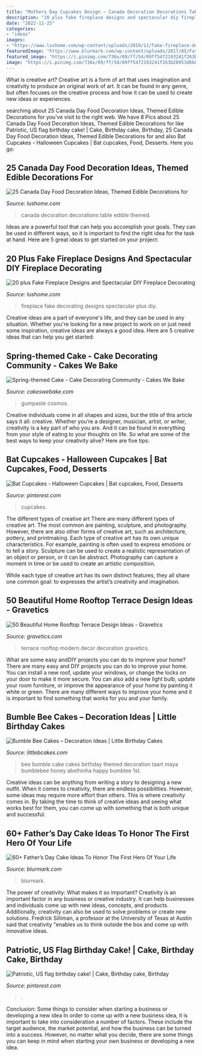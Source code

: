```yaml
---
title: "Mothers Day Cupcakes Design ~ Canada Decoration Decorations Table Edible Themed"
description: "20 plus fake fireplace designs and spectacular diy fireplace decorating"
date: "2022-11-25"
categories:
- "ideas"
images:
- "https://www.lushome.com/wp-content/uploads/2019/11/fake-fireplace-designs-decorating-ideas-12.jpg"
featuredImage: "https://www.blurmark.com/wp-content/uploads/2017/05/Fathers-Day-Cake.jpg"
featured_image: "https://i.pinimg.com/736x/09/ff/54/09ff5472193241f263b28953d6b8d889.jpg"
image: "https://i.pinimg.com/736x/09/ff/54/09ff5472193241f263b28953d6b8d889.jpg"
---
```



What is creative art?
Creative art is a form of art that uses imagination and creativity to produce an original work of art. It can be found in any genre, but often focuses on the creative process and how it can be used to create new ideas or experiences.

	

		
searching about 25 Canada Day Food Decoration Ideas, Themed Edible Decorations for you've visit to the right web. We have 8 Pics about 25 Canada Day Food Decoration Ideas, Themed Edible Decorations for like Patriotic, US flag birthday cake! | Cake, Birthday cake, Birthday, 25 Canada Day Food Decoration Ideas, Themed Edible Decorations for and also Bat Cupcakes - Halloween Cupcakes | Bat cupcakes, Food, Desserts. Here you go:
		
    
## 25 Canada Day Food Decoration Ideas, Themed Edible Decorations For

<img loading=lazy src="https://www.lushome.com/wp-content/uploads/2013/06/canada-day-food-decoration-ideas-20.jpg" onerror="this.onerror=null;this.src='https://tse2.mm.bing.net/th?id=OIP.aQNwMae1ruIMjt59Tb-AugHaFL&amp;pid=15.1';" alt="25 Canada Day Food Decoration Ideas, Themed Edible Decorations for">

_Source: lushome.com_

>canada decoration decorations table edible themed. 

	

Ideas are a powerful tool that can help you accomplish your goals. They can be used in different ways, so it is important to find the right idea for the task at hand. Here are 5 great ideas to get started on your project: 

    
## 20 Plus Fake Fireplace Designs And Spectacular DIY Fireplace Decorating

<img loading=lazy src="https://www.lushome.com/wp-content/uploads/2019/11/fake-fireplace-designs-decorating-ideas-12.jpg" onerror="this.onerror=null;this.src='https://tse1.mm.bing.net/th?id=OIP.ojBGijxm2v44YVMRu-iHDwAAAA&amp;pid=15.1';" alt="20 plus Fake Fireplace Designs and Spectacular DIY Fireplace Decorating">

_Source: lushome.com_

>fireplace fake decorating designs spectacular plus diy. 

	

Creative ideas are a part of everyone's life, and they can be used in any situation. Whether you're looking for a new project to work on or just need some inspiration, creative ideas are always a good idea. Here are 5 creative ideas that can help you get started: 

    
## Spring-themed Cake - Cake Decorating Community - Cakes We Bake

<img loading=lazy src="https://storage.ning.com/topology/rest/1.0/file/get/2683853327?profile=RESIZE_710x&amp;height=600" onerror="this.onerror=null;this.src='https://tse4.mm.bing.net/th?id=OIP.8Dn7H4dx5T_kyHG90YboVAHaLJ&amp;pid=15.1';" alt="Spring-themed Cake - Cake Decorating Community - Cakes We Bake">

_Source: cakeswebake.com_

>gumpaste cosmos. 

	

Creative individuals come in all shapes and sizes, but the title of this article says it all: creative. Whether you’re a designer, musician, artist, or writer, creativity is a key part of who you are. And it can be found in everything from your style of eating to your thoughts on life. So what are some of the best ways to keep your creativity alive? Here are five tips: 

    
## Bat Cupcakes - Halloween Cupcakes | Bat Cupcakes, Food, Desserts

<img loading=lazy src="https://i.pinimg.com/736x/09/ff/54/09ff5472193241f263b28953d6b8d889.jpg" onerror="this.onerror=null;this.src='https://tse2.mm.bing.net/th?id=OIP.Rv2Rg49fO8HxpOo4JtQlvQHaJ3&amp;pid=15.1';" alt="Bat Cupcakes - Halloween Cupcakes | Bat cupcakes, Food, Desserts">

_Source: pinterest.com_

>cupcakes. 

	

The different types of creative art
There are many different types of creative art. The most common are painting, sculpture, and photography. However, there are also other forms of creative art, such as architecture, pottery, and printmaking.
Each type of creative art has its own unique characteristics. For example, painting is often used to express emotions or to tell a story. Sculpture can be used to create a realistic representation of an object or person, or it can be abstract. Photography can capture a moment in time or be used to create an artistic composition.

While each type of creative art has its own distinct features, they all share one common goal: to expresses the artist’s creativity and imagination.

    
## 50 Beautiful Home Rooftop Terrace Design Ideas - Gravetics

<img loading=lazy src="https://www.gravetics.com/wp-content/uploads/2016/12/Decorating-ideas-for-innovative-design-modern-terrace.jpg" onerror="this.onerror=null;this.src='https://tse2.mm.bing.net/th?id=OIP.RnuK7uVdNfwSiwTP6L0oOgHaLJ&amp;pid=15.1';" alt="50 Beautiful Home Rooftop Terrace Design Ideas - Gravetics">

_Source: gravetics.com_

>terrace rooftop modern decor decoration gravetics. 

	

What are some easy andDIY projects you can do to improve your home?
There are many easy and DIY projects you can do to improve your home. You can install a new roof, update your windows, or change the locks on your door to make it more secure. You can also add a new light bulb, update your room furniture, or improve the appearance of your home by painting it white or green. There are many different ways to improve your home and it is important to find something that works for you and your family.

    
## Bumble Bee Cakes – Decoration Ideas | Little Birthday Cakes

<img loading=lazy src="http://www.littlebcakes.com/wp-content/uploads/2014/01/Bumble-Bee-Cake-764x1024.jpg" onerror="this.onerror=null;this.src='https://tse3.mm.bing.net/th?id=OIP.-OW96QyxNzMAYmaofbbSUQHaJ7&amp;pid=15.1';" alt="Bumble Bee Cakes – Decoration Ideas | Little Birthday Cakes">

_Source: littlebcakes.com_

>bee bumble cake cakes birthday themed decoration taart maya bumblebee honey abelhinha happy bumblee 1st. 

	

Creative ideas can be anything from writing a story to designing a new outfit. When it comes to creativity, there are endless possibilities. However, some ideas may require more effort than others. This is where creativity comes in. By taking the time to think of creative ideas and seeing what works best for them, you can come up with something that is both unique and successful.

    
## 60+ Father’s Day Cake Ideas To Honor The First Hero Of Your Life

<img loading=lazy src="https://www.blurmark.com/wp-content/uploads/2017/05/Fathers-Day-Cake.jpg" onerror="this.onerror=null;this.src='https://tse1.mm.bing.net/th?id=OIP.-naIHQJqIr04d1ISW1CgcgHaJ6&amp;pid=15.1';" alt="60+ Father’s Day Cake Ideas To Honor The First Hero Of Your Life">

_Source: blurmark.com_

>blurmark. 

	

The power of creativity: What makes it so important?
Creativity is an important factor in any business or creative industry. It can help businesses and individuals come up with new ideas, concepts, and products. Additionally, creativity can also be used to solve problems or create new solutions. Fredrick Silliman, a professor at the University of Texas at Austin said that creativity "enables us to think outside the box and come up with innovative ideas.

    
## Patriotic, US Flag Birthday Cake! | Cake, Birthday Cake, Birthday

<img loading=lazy src="https://i.pinimg.com/originals/64/03/68/6403686cf4b624a263819d76fbbf42f7.jpg" onerror="this.onerror=null;this.src='https://tse1.mm.bing.net/th?id=OIP.lZjVwl5BkQSLlIsCCNo5XQHaJ7&amp;pid=15.1';" alt="Patriotic, US flag birthday cake! | Cake, Birthday cake, Birthday">

_Source: pinterest.com_

>. 

	

Conclusion: Some things to consider when starting a business or developing a new idea
In order to come up with a new business idea, it is important to take into consideration a number of factors. These include the target audience, the market potential, and how the business can be turned into a success. However, no matter what you decide, there are some things you can keep in mind when starting your own business or developing a new idea.

